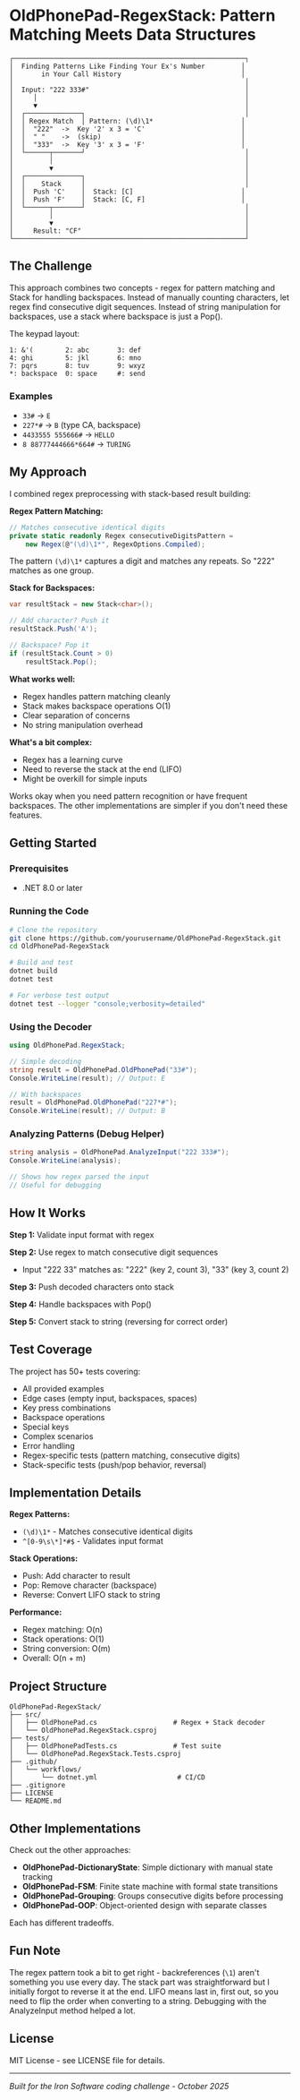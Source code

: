 # OldPhonePad-RegexStack: Pattern Matching Meets Data Structures

```
┌──────────────────────────────────────────────────────────┐
│  Finding Patterns Like Finding Your Ex's Number         │
│       in Your Call History                              │
│                                                          │
│  Input: "222 333#"                                       │
│     │                                                    │
│     ▼                                                    │
│  ┌──────────────┐                                        │
│  │ Regex Match  │ Pattern: (\d)\1*                      │
│  │  "222"  ->  Key '2' x 3 = 'C'                        │
│  │  " "    ->  (skip)                                   │
│  │  "333"  ->  Key '3' x 3 = 'F'                        │
│  └──────┬───────┘                                        │
│         │                                                │
│         ▼                                                │
│  ┌──────────────┐                                        │
│  │    Stack     │                                        │
│  │  Push 'C'    │  Stack: [C]                           │
│  │  Push 'F'    │  Stack: [C, F]                        │
│  └──────┬───────┘                                        │
│         │                                                │
│         ▼                                                │
│     Result: "CF"                                         │
└──────────────────────────────────────────────────────────┘
```

## The Challenge

This approach combines two concepts - regex for pattern matching and Stack for handling backspaces. Instead of manually counting characters, let regex find consecutive digit sequences. Instead of string manipulation for backspaces, use a stack where backspace is just a Pop().

The keypad layout:

```
1: &'(        2: abc       3: def
4: ghi        5: jkl       6: mno
7: pqrs       8: tuv       9: wxyz
*: backspace  0: space     #: send
```

### Examples

- `33#` → `E`
- `227*#` → `B` (type CA, backspace)
- `4433555 555666#` → `HELLO`
- `8 88777444666*664#` → `TURING`

## My Approach

I combined regex preprocessing with stack-based result building:

**Regex Pattern Matching:**
```csharp
// Matches consecutive identical digits
private static readonly Regex consecutiveDigitsPattern =
    new Regex(@"(\d)\1*", RegexOptions.Compiled);
```
The pattern `(\d)\1*` captures a digit and matches any repeats. So "222" matches as one group.

**Stack for Backspaces:**
```csharp
var resultStack = new Stack<char>();

// Add character? Push it
resultStack.Push('A');

// Backspace? Pop it
if (resultStack.Count > 0)
    resultStack.Pop();
```

**What works well:**
- Regex handles pattern matching cleanly
- Stack makes backspace operations O(1)
- Clear separation of concerns
- No string manipulation overhead

**What's a bit complex:**
- Regex has a learning curve
- Need to reverse the stack at the end (LIFO)
- Might be overkill for simple inputs

Works okay when you need pattern recognition or have frequent backspaces. The other implementations are simpler if you don't need these features.

## Getting Started

### Prerequisites

- .NET 8.0 or later

### Running the Code

```bash
# Clone the repository
git clone https://github.com/yourusername/OldPhonePad-RegexStack.git
cd OldPhonePad-RegexStack

# Build and test
dotnet build
dotnet test

# For verbose test output
dotnet test --logger "console;verbosity=detailed"
```

### Using the Decoder

```csharp
using OldPhonePad.RegexStack;

// Simple decoding
string result = OldPhonePad.OldPhonePad("33#");
Console.WriteLine(result); // Output: E

// With backspaces
result = OldPhonePad.OldPhonePad("227*#");
Console.WriteLine(result); // Output: B
```

### Analyzing Patterns (Debug Helper)

```csharp
string analysis = OldPhonePad.AnalyzeInput("222 333#");
Console.WriteLine(analysis);

// Shows how regex parsed the input
// Useful for debugging
```

## How It Works

**Step 1:** Validate input format with regex

**Step 2:** Use regex to match consecutive digit sequences
- Input "222 33" matches as: "222" (key 2, count 3), "33" (key 3, count 2)

**Step 3:** Push decoded characters onto stack

**Step 4:** Handle backspaces with Pop()

**Step 5:** Convert stack to string (reversing for correct order)

## Test Coverage

The project has 50+ tests covering:
- All provided examples
- Edge cases (empty input, backspaces, spaces)
- Key press combinations
- Backspace operations
- Special keys
- Complex scenarios
- Error handling
- Regex-specific tests (pattern matching, consecutive digits)
- Stack-specific tests (push/pop behavior, reversal)

## Implementation Details

**Regex Patterns:**
- `(\d)\1*` - Matches consecutive identical digits
- `^[0-9\s\*]*#$` - Validates input format

**Stack Operations:**
- Push: Add character to result
- Pop: Remove character (backspace)
- Reverse: Convert LIFO stack to string

**Performance:**
- Regex matching: O(n)
- Stack operations: O(1)
- String conversion: O(m)
- Overall: O(n + m)

## Project Structure

```
OldPhonePad-RegexStack/
├── src/
│   ├── OldPhonePad.cs                   # Regex + Stack decoder
│   └── OldPhonePad.RegexStack.csproj
├── tests/
│   ├── OldPhonePadTests.cs              # Test suite
│   └── OldPhonePad.RegexStack.Tests.csproj
├── .github/
│   └── workflows/
│       └── dotnet.yml                    # CI/CD
├── .gitignore
├── LICENSE
└── README.md
```

## Other Implementations

Check out the other approaches:
- **OldPhonePad-DictionaryState**: Simple dictionary with manual state tracking
- **OldPhonePad-FSM**: Finite state machine with formal state transitions
- **OldPhonePad-Grouping**: Groups consecutive digits before processing
- **OldPhonePad-OOP**: Object-oriented design with separate classes

Each has different tradeoffs.

## Fun Note

The regex pattern took a bit to get right - backreferences (`\1`) aren't something you use every day. The stack part was straightforward but I initially forgot to reverse it at the end. LIFO means last in, first out, so you need to flip the order when converting to a string. Debugging with the AnalyzeInput method helped a lot.

## License

MIT License - see LICENSE file for details.

---

*Built for the Iron Software coding challenge - October 2025*
